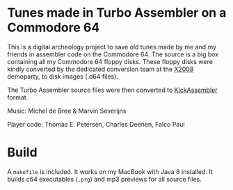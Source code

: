 # Tunes made in Turbo Assembler on a Commodore 64

This is a digital archeology project to save old tunes made by me and my friends in assembler code on the Commodore 64.
The source is a big box containing all my Commodore 64 floppy disks. These floppy disks were kindly converted by the dedicated conversion team at the [X2008](https://en.wikipedia.org/wiki/X_(demoparty)) demoparty, to disk images (.d64 files). 

The Turbo Assembler source files were then converted to [KickAssembler](http://www.theweb.dk/KickAssembler) format.

Music: Michel de Bree &amp; Marvin Severijns

Player code: Thomas E. Petersen, Charles Deenen, Falco Paul

# Build

A ```makefile``` is included. It works on my MacBook with Java 8 installed. It builds c64 executables (```.prg```) and mp3 previews for all source files.